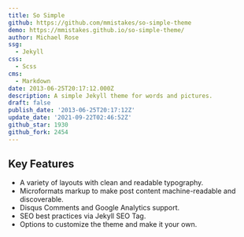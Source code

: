 ```yaml
---
title: So Simple
github: https://github.com/mmistakes/so-simple-theme
demo: https://mmistakes.github.io/so-simple-theme/
author: Michael Rose
ssg:
  - Jekyll
css:
  - Scss
cms:
  - Markdown
date: 2013-06-25T20:17:12.000Z
description: A simple Jekyll theme for words and pictures.
draft: false
publish_date: '2013-06-25T20:17:12Z'
update_date: '2021-09-22T02:46:52Z'
github_star: 1930
github_fork: 2454
---
```


## Key Features

- A variety of layouts with clean and readable typography.
- Microformats markup to make post content machine-readable and discoverable.
- Disqus Comments and Google Analytics support.
- SEO best practices via Jekyll SEO Tag.
- Options to customize the theme and make it your own.
